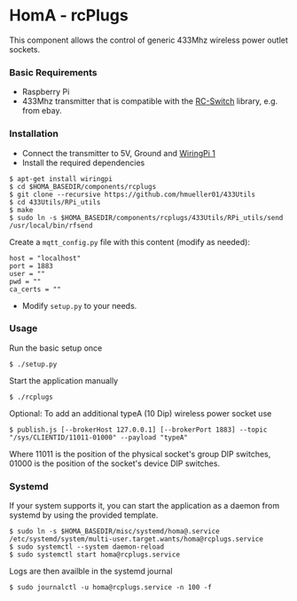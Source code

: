 # HomA - rcPlugs
This component allows the control of generic 433Mhz wireless power outlet sockets. 

### Basic Requirements
* Raspberry Pi
* 433Mhz transmitter that is compatible with the [RC-Switch](https://code.google.com/p/rc-switch/) library, e.g. from ebay.

### Installation
* Connect the transmitter to 5V, Ground and [WiringPi 1](https://pinout.xyz/pinout/wiringpi)
* Install the required dependencies
```none
$ apt-get install wiringpi
$ cd $HOMA_BASEDIR/components/rcplugs
$ git clone --recursive https://github.com/hmueller01/433Utils
$ cd 433Utils/RPi_utils
$ make
$ sudo ln -s $HOMA_BASEDIR/components/rcplugs/433Utils/RPi_utils/send /usr/local/bin/rfsend
```
Create a ```mqtt_config.py``` file with this content (modify as needed):
```none
host = "localhost"
port = 1883
user = ""
pwd = ""
ca_certs = ""
```
* Modify ```setup.py``` to your needs.

### Usage
Run the basic setup once
```none
$ ./setup.py
```

Start the application manually 
```none
$ ./rcplugs
```

Optional: To add an additional typeA (10 Dip) wireless power socket use
```
$ publish.js [--brokerHost 127.0.0.1] [--brokerPort 1883] --topic "/sys/CLIENTID/11011-01000" --payload "typeA"
```
Where 11011 is the position of the physical socket's group DIP switches, 01000 is the position of the socket's device DIP switches.

### Systemd
If your system supports it, you can start the application as a daemon from systemd by using the provided template.
```none
$ sudo ln -s $HOMA_BASEDIR/misc/systemd/homa@.service /etc/systemd/system/multi-user.target.wants/homa@rcplugs.service
$ sudo systemctl --system daemon-reload
$ sudo systemctl start homa@rcplugs.service
```

Logs are then availble in the systemd journal 
```
$ sudo journalctl -u homa@rcplugs.service -n 100 -f
```

